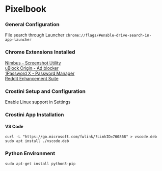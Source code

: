 # Pixelbook  
  
### General Configuration
File search through Launcher ```chrome://flags/#enable-drive-search-in-app-launcher```
  
### Chrome Extensions Installed
[Nimbus - Screenshot Utility](https://chrome.google.com/webstore/detail/nimbus-screenshot-screen/bpconcjcammlapcogcnnelfmaeghhagj/related?hl=en)  
[uBlock Origin - Ad blocker](https://chrome.google.com/webstore/detail/ublock-origin/cjpalhdlnbpafiamejdnhcphjbkeiagm?hl=en)  
[1Password X - Password Manager](https://chrome.google.com/webstore/detail/1password-x-%E2%80%93-password-ma/aeblfdkhhhdcdjpifhhbdiojplfjncoa?hl=en)  
[Reddit Enhancement Suite](https://chrome.google.com/webstore/detail/reddit-enhancement-suite/kbmfpngjjgdllneeigpgjifpgocmfgmb?hl=en)  
  
### Crostini Setup and Configuration
Enable Linux support in Settings

### Crostini App Installation
#### VS Code
```
curl -L "https://go.microsoft.com/fwlink/?LinkID=760868" > vscode.deb
sudo apt install ./vscode.deb
```
### Python Environment
```
sudo apt-get install python3-pip

